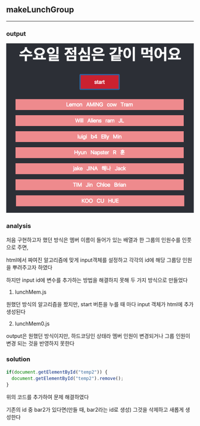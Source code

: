 ## makeLunchGroup
---
### output

![image](./lunchMem.png)

### analysis

처음 구현하고자 했던 방식은 멤버 이름이 들어가 있는 배열과 한 그룹의 인원수를 인풋으로 주면,

html에서 짜여진 알고리즘에 맞게 input객체를 설정하고 각각의 id에 해당 그룹당 인원을 뿌려주고자 하였다

하지만 input id에 변수를 추가하는 방법을 해결하지 못해 두 가지 방식으로 만들었다

1. lunchMem.js

원했던 방식의 알고리즘을 짰지만, start 버튼을 누를 때 마다 input 객체가 html에 추가 생성된다


2. lunchMem0.js

output은 원했던 방식이지만, 하드코딩인 상태라 멤버 인원이 변경되거나 그룹 인원이 변경 되는 것을 반영하지 못한다

### solution

```javascript
if(document.getElementById("temp2")) {
  document.getElementById("temp2").remove();
}
```
위의 코드를 추가하여 문제 해결하였다

기존의 id 중 bar2가 있다면(만들 때, bar2라는 id로 생성) 그것을 삭제하고 새롭게 생성한다
